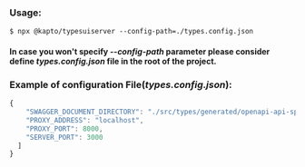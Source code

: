 ### Usage:
`$ npx @kapto/typesuiserver --config-path=./types.config.json`

#### In case you won't specify ***--config-path*** parameter please consider define ***types.config.json*** file in the root of the project.

### Example of configuration File(***types.config.json***):
```javascript
{
    "SWAGGER_DOCUMENT_DIRECTORY": "./src/types/generated/openapi-api-spec.json",
    "PROXY_ADDRESS": "localhost",
    "PROXY_PORT": 8000,
    "SERVER_PORT": 3000
  ]
}
```